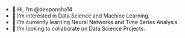 - 👋 Hi, I’m @deepansha14
- 👀 I’m interested in Data Science and Machine Learning.
- 🌱 I’m currently learning Neural Networks and Time Series Analysis.
- 💞️ I’m looking to collaborate on Data Science Projects.


<!---
deepansha14/deepansha14 is a ✨ special ✨ repository because its `README.md` (this file) appears on your GitHub profile.
You can click the Preview link to take a look at your changes.
--->
